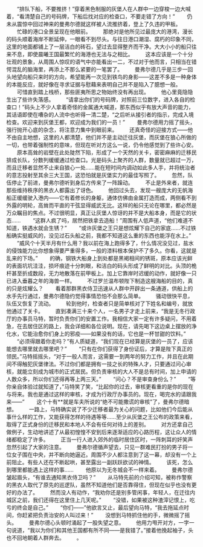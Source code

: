 　　“排队下船，不要推挤！”穿着黑色制服的灰堡人在人群中一边穿梭一边大喊着，“看清楚自己的号码牌，下船后找对应的检查口，不要走错了方向！”
　　仍未从震惊中回过神来的曼弗尔德就这样被人流推挤着，登上了久违的甲板。
　　忙碌的港口全景呈现在他眼前。
　　那绝对是他所见过最庞大的港湾，漫长的码头顺着海岸不断延伸，一眼看不到尽头。与往日港口潮湿、腐朽的印象不同，这里的地面都铺上了一层洁白的砖石，望过去显得整齐而干净。大大小小的船只往来不息，即使晨曦王国最繁忙的海港也无法与之相比。
　　这本应该是一个十分壮观的景象，从周围人惊叹的语气中亦能看出一二，不过对于他而言，只相当在错愕混乱的脑海里，再添上不那么紧要的一笔罢了。
　　曼弗尔德几乎是三步一回头地望向船只来时的方向，希望能再一次见到铁鸟的身影——这差不多是一种身体的本能反应，就好像在寻求证据与慰藉来表明自己并不是陷入了臆想一般。
　　可惜直到踏上栈桥，那些匪夷所思之物始终没有再出现。
　　他心里竟隐隐生出了些许失落感。
　　“请拿出你们的号码牌，对照前三位数字，进入各自的检查口！”码头上不少人拿着奇怪的金属通大喊道，那东西似乎有放大声音的能力，其话语即使在嘈杂的人流中也听得一清二楚，“之后听从接引者的指示，完成入境检查。欢迎来到灰堡王都，欢迎成为我们的一员！”
　　曼弗尔德用力摇了摇头，强行抛开心底的杂念，将注意力集中到眼前来。
　　还真奇怪的迎接方式——他不由自主地想，这里的人都清楚，他们并不是主动迁往灰堡，而灰堡在狼心所做的一切，也带着强制性的意味，但现在听对方这么一说，仍令他感觉到了些许心安。
　　原本高耸的岩壁在此处陡然下陷，形成了一个天然的关卡，密密麻麻的迁移民排成长队，分数列缓缓通过检查口。光是码头上聚齐的人群，数量就已超过一万，而且迁移者显然不止来自狼心一处……能在短时间内调动如此多人手，并将统治者的意志投射至其余三大王国，这恐怕就是灰堡实力的最佳写照了。
　　忽然，队伍停止了前进，曼弗尔德听到身后方传来了一阵躁动。
　　不止是外来者，就连那些维持秩序的黑衣人都露出了讶色。
　　他回过头去，发现一艘庞大的无帆海船正缓缓驶入港内——它有着修长的身躯，通体仿佛由金属打造而成，两侧看不到外露的明轮，高耸而平直的干弦显得威武无比。这样的船只无论在哪里，都必然是万众瞩目的焦点。不过很明显，真正让灰堡人惊讶的并不是大船本身，而是它的状态……
　　“这群人疯了吗，居然把铁拿去造船！”周围有人低声道，“他们难道不知道，铁遇水就会生锈？”
　　“或许灰堡之王只是想炫耀下自己的家底……不过铁船确实挺威风的，没见过石头船之前，我都不知道这么重的东西也能浮在水上。”
　　“威风个十天半月有什么用？我以前在海上跑得多了，什么情况没见过，盐水的侵蚀能力比你想象得要严重得多，一般的漆料根本保护不了多久。你看，这就是乱来的下场。”
　　的确，钢铁大船身上到处都是黑褐相间的锈斑，原本应该光鲜的表面坑坑洼洼，损坏痕迹十分刺眼，和洁白的码头形成了鲜明的对比。头顶的桅杆甚至折成数段，无力地散落在前甲板上。加上它靠岸时迟缓的动作，就好像一只已进入垂暮之年的海兽一样。
　　不过罗兰温布顿陛下制造这艘海船的目的，真的只是炫耀么？
　　看着那群黑衣侍卫迅速从人群中开辟出一条通道，供船上的水手先行通过，曼弗尔德隐约觉得事情恐怕不会那么简单。
　　骚动很快平息，队伍又恢复了流动。
　　轮到他时，检查者只是简单核对了下姓名和编号，就放他通过了关卡。
　　直到凑满三十来个人，一名男子才走上前来，“我是无冬行政厅的办事员马特，暂时负责你们的安置工作。我相信大家一定有许多疑问，不用着急，在去居住区的路上，我会详细和各位说明。现在，请先喝下这边桌上摆放的净化水，它能治愈你们身上的邪疫——如果没有的话，它也是一杯甘甜的饮料。”
　　“必须得跟着你走吗？”有人质疑道，“我们现在已经算是灰堡的一员了，应该能想去哪里就去哪里吧？”
　　“只有在你们获得了身份证后，才算是陛下真正的领民。”马特摇摇头，“对于一般人而言，这需要一到两年的努力工作，并且在此期间不得触犯灰堡律法。不过你们都是拥有一技之长的特殊人才，只要通过问心审核，就能立刻成为城市的正式居民。但负责审核的大人不是总有时间，加上申请的人数众多，所以你们还得再等上两三天。”
　　“问心？不是审查身份么？”
　　“等你亲自体验过就知道了，”马特笑了笑，“比起你的过去，审核更看重的是你的现在与将来。我也是通过这样的审核，才成为行政厅办事员的。现在，喝完水的请跟我来——”
　　这个十有**就是车夫所说的“绝不可能撒谎的审核”了，曼弗尔德暗想。
　　一路上，马特确实说了不少迁移者最为关心的问题，比如他们今后能从事什么样的工作，又能获得怎样的待遇等等……至少从灰堡之王公布的政策来看，取得了正式身份的迁移民和本地人不会有任何对待上的差别。
　　对方还拿自己做例子，生动地讲述了从最初惶惶不安到后来逐渐适应的心路历程，这让众人的情绪都稳定了许多。
　　正当一行人进入郊外的临时居住区时，一阵刺耳的奸笑声忽然引起了大家的注意。
　　曼弗尔德循声望去，只见一群难民打扮的男子将一位女子围在中央，并不断向她逼近。周围不少人都注意到了这一幕，却没有一个上前阻止。有些人还在不断起哄，甚至露出一副跃跃欲试的神情。
　　该死，怎么到哪里都能遇上这样的事……
　　他原以为无冬城会不一样来着。
　　曼弗尔德皱起眉头，“有谁去通知黑衣侍卫吗？”
　　从马特先前的介绍可知，被称作警察的黑衣人取代了原先的巡逻队，虽然不知道他们是否靠得住，但现在似乎也没有更好的办法了。
　　然而没人有动作，“我劝你还是别多管闲事，年轻人，在迁往内城区之前，我们还得在这里住上几天呢。”
　　“没错，如果被这种渣滓记恨上，吃亏的终会是自己。”
　　“你们——”他欲言又止，最后望向马特，“我去拖延点时间，你赶紧把负责治安的人叫过来！”
　　没想到马特抓住他的手，微微摇了摇头。
　　曼弗尔德心头顿时涌起了一股失望之意。
　　他用力甩开对方，一字一句说道，“我以为你们和其他王国都有所不同——是我错了。”接着他挽起袖子，头也不回地朝着人群奔去。
　　。